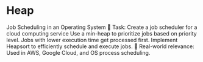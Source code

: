 # Heap
Job Scheduling in an Operating System 📌 Task: Create a job scheduler for a cloud computing service
Use a min-heap to prioritize jobs based on priority level. 
Jobs with lower execution time get processed first. 
Implement Heapsort to efficiently schedule and execute jobs. 
🔹 Real-world relevance: Used in AWS, Google Cloud, and OS process scheduling.

